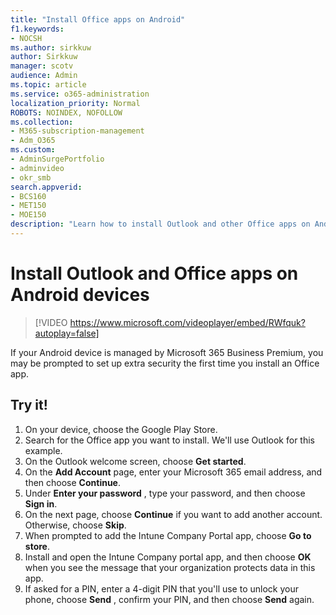 ```yaml
---
title: "Install Office apps on Android"
f1.keywords:
- NOCSH
ms.author: sirkkuw
author: Sirkkuw
manager: scotv
audience: Admin
ms.topic: article
ms.service: o365-administration
localization_priority: Normal
ROBOTS: NOINDEX, NOFOLLOW
ms.collection: 
- M365-subscription-management 
- Adm_O365
ms.custom: 
- AdminSurgePortfolio
- adminvideo
- okr_smb
search.appverid:
- BCS160
- MET150
- MOE150
description: "Learn how to install Outlook and other Office apps on Android devices."
---
```


# Install Outlook and Office apps on Android devices

> [!VIDEO https://www.microsoft.com/videoplayer/embed/RWfquk?autoplay=false]

If your Android device is managed by Microsoft 365 Business Premium, you may be prompted to set up extra security the first time you install an Office app. 

## Try it!

1. On your device, choose the Google Play Store.
2. Search for the Office app you want to install. We&#39;ll use Outlook for this example.
3. On the Outlook welcome screen, choose  **Get started**.
4. On the  **Add Account**  page, enter your Microsoft 365 email address, and then choose  **Continue**.
5. Under  **Enter your password** , type your password, and then choose  **Sign in**.
6. On the next page, choose  **Continue**  if you want to add another account. Otherwise, choose  **Skip**.
7. When prompted to add the Intune Company Portal app, choose  **Go to store**.
8. Install and open the Intune Company portal app, and then choose  **OK**  when you see the message that your organization protects data in this app.
9. If asked for a PIN, enter a 4-digit PIN that you&#39;ll use to unlock your phone, choose  **Send** , confirm your PIN, and then choose  **Send**  again.